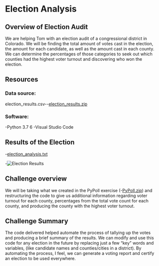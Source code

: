  # Election Analysis

## Overview of Election Audit
We are helping Tom with an election audit of a congressional district in Colorado. We will be finding the total amount of votes cast in the election, the amount for each candidate, as well as the amount cast in each county. We can determine the percentages of those categories to seek out which counties had the highest voter turnout and discovering who won the election. 

## Resources
### Data source: 
election_results.csv--[election_results.zip](https://github.com/RaymondLloyd/Election_Analysis/files/6253876/election_results.zip)

### Software:
-Python 3.7 6
 -Visual Studio Code 

## Results of the Election
-[election_analysis.txt](https://github.com/RaymondLloyd/Election_Analysis/files/6253877/election_analysis.txt)
 
-![Election Results](https://user-images.githubusercontent.com/79877349/113496701-240ebd00-94b1-11eb-8289-ed2b5d32bf4a.png)


## Challenge overview
We will be taking what we created in the PyPoll exercise (-[PyPoll.zip](https://github.com/RaymondLloyd/Election_Analysis/files/6253910/PyPoll.zip)) and restructuring the code to give us additional information regarding voter turnout for each county, percentages from the total vote count for each county, and producing the county with the highest voter turnout.

## Challenge Summary										
The code delivered helped automate the process of tallying up the votes and producing a brief summary of the results. We can modify and use this code for any election in the future by replacing just a few “key” words and variables, (like candidate names and counties/cities in a district).  By automating the process, I feel, we can generate a voting report and certify an election to be used everywhere. 

